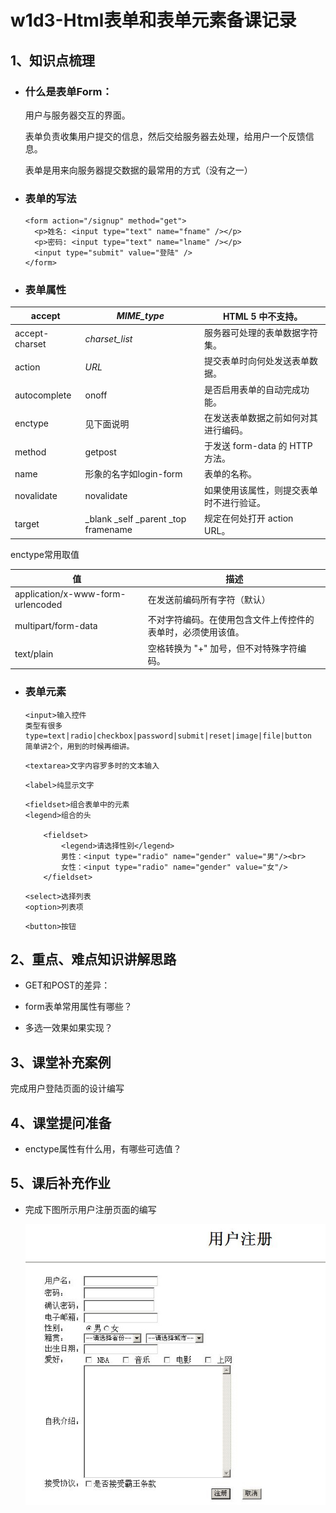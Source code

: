 # w1d3-Html表单和表单元素备课记录

## 1、知识点梳理

- ### 什么是表单Form：

  用户与服务器交互的界面。

  表单负责收集用户提交的信息，然后交给服务器去处理，给用户一个反馈信息。

  表单是用来向服务器提交数据的最常用的方式（没有之一）


- ### 表单的写法

  ```
  <form action="/signup" method="get">
    <p>姓名: <input type="text" name="fname" /></p>
    <p>密码: <input type="text" name="lname" /></p>
    <input type="submit" value="登陆" />
  </form>
  ```


- ### 表单属性


| accept         | *MIME_type*                         | HTML 5 中不支持。             |
| -------------- | ----------------------------------- | ------------------------ |
| accept-charset | *charset_list*                      | 服务器可处理的表单数据字符集。          |
| action         | *URL*                               | 提交表单时向何处发送表单数据。          |
| autocomplete   | onoff                               | 是否启用表单的自动完成功能。           |
| enctype        | 见下面说明                               | 在发送表单数据之前如何对其进行编码。       |
| method         | getpost                             | 于发送 form-data 的 HTTP 方法。 |
| name           | 形象的名字如login-form                    | 表单的名称。                   |
| novalidate     | novalidate                          | 如果使用该属性，则提交表单时不进行验证。     |
| target         | _blank _self _parent _top framename | 规定在何处打开 action URL。      |

enctype常用取值

| 值                                 | 描述                             |
| --------------------------------- | ------------------------------ |
| application/x-www-form-urlencoded | 在发送前编码所有字符（默认）                 |
| multipart/form-data               | 不对字符编码。在使用包含文件上传控件的表单时，必须使用该值。 |
| text/plain                        | 空格转换为 "+" 加号，但不对特殊字符编码。        |

- ### 表单元素

  ```
  <input>输入控件
  类型有很多
  type=text|radio|checkbox|password|submit|reset|image|file|button
  简单讲2个，用到的时候再细讲。
  ```

  ```
  <textarea>文字内容罗多时的文本输入
  ```

  ```
  <label>纯显示文字
  ```

  ```
  <fieldset>组合表单中的元素
  <legend>组合的头

      <fieldset>
          <legend>请选择性别</legend>
          男性：<input type="radio" name="gender" value="男"/><br>
          女性：<input type="radio" name="gender" value="女"/>
      </fieldset>
  ```

  ```
  <select>选择列表
  <option>列表项
  ```

  ```
  <button>按钮
  ```

## 2、重点、难点知识讲解思路

- GET和POST的差异：

- form表单常用属性有哪些？

- 多选一效果如果实现？


## 3、课堂补充案例

 完成用户登陆页面的设计编写

## 4、课堂提问准备

- enctype属性有什么用，有哪些可选值？


## 5、课后补充作业

- 完成下图所示用户注册页面的编写

   ![用户注册](img\用户注册.jpg)
